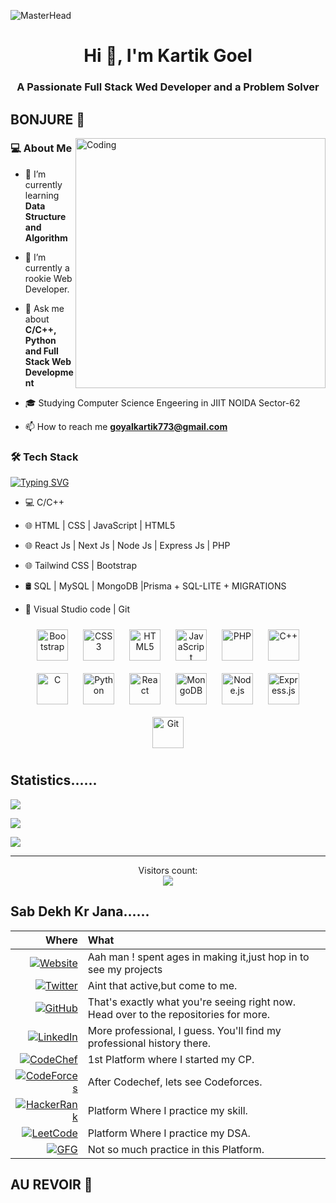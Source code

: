 ![MasterHead](https://miro.medium.com/0*XH3rLskyOsCqVV-j.jpg)
<h1 align="center">Hi 👋, I'm Kartik Goel</h1>
<h3 align="center">A Passionate Full Stack Wed Developer and a Problem Solver</h3>
<h2>BONJURE 👋</h2>
<img align="right" alt="Coding" width="400" src="https://media1.giphy.com/media/RbDKaczqWovIugyJmW/200.gif">
<h3> 💻 About Me </h3>

- 🌱 I’m currently learning **Data Structure and Algorithm**

- 🔭 I’m currently a rookie Web Developer.

- 💬 Ask me about **C/C++, Python and Full Stack Web Development**

- 🎓 Studying Computer Science Engeering in JIIT NOIDA Sector-62

- 📫 How to reach me **goyalkartik773@gmail.com**

<h3>🛠 Tech Stack</h3>

[![Typing SVG](https://readme-typing-svg.herokuapp.com?font=anthon&size=26&duration=5002&color=D32EFF&lines=C%2FC%2B%2B;HTML+%7C+CSS+%7C+JavaScript;MySQL+%7C+SQL+%7C+MongoDB;TailwindCSS+%7C+Bootstrap;React+%7C+NextJS+%7C+NodeJs;Visual+Studio+code+%7C+Git)](https://git.io/typing-svg)
- 💻 C/C++

- 🌐 HTML | CSS | JavaScript | HTML5
  
- 🌐 React Js | Next Js | Node Js | Express Js | PHP
  
- 🌐 Tailwind CSS | Bootstrap

- 🛢 SQL | MySQL | MongoDB |Prisma + SQL-LITE + MIGRATIONS

- 🔧 Visual Studio code | Git

<div align="center">  
<a href="https://getbootstrap.com/docs/3.4/javascript/" target="_blank"><img style="margin: 10px" src="https://profilinator.rishav.dev/skills-assets/bootstrap-plain.svg" alt="Bootstrap" height="50" /></a>  
<a href="https://www.w3schools.com/css/" target="_blank"><img style="margin: 10px" src="https://profilinator.rishav.dev/skills-assets/css3-original-wordmark.svg" alt="CSS3" height="50" /></a>  
<a href="https://en.wikipedia.org/wiki/HTML5" target="_blank"><img style="margin: 10px" src="https://profilinator.rishav.dev/skills-assets/html5-original-wordmark.svg" alt="HTML5" height="50" /></a>  
<a href="https://www.javascript.com/" target="_blank"><img style="margin: 10px" src="https://profilinator.rishav.dev/skills-assets/javascript-original.svg" alt="JavaScript" height="50" /></a>  
<a href="https://www.php.net/" target="_blank"><img style="margin: 10px" src="https://profilinator.rishav.dev/skills-assets/php-original.svg" alt="PHP" height="50" /></a> 
<a href="https://www.cplusplus.com/" target="_blank"><img style="margin: 10px" src="https://profilinator.rishav.dev/skills-assets/cplusplus-original.svg" alt="C++" height="50" /></a>  
<a href="https://www.c.com/" target="_blank"><img style="margin: 10px" src="https://profilinator.rishav.dev/skills-assets/c-original.svg" alt="C" height="50" /></a> 
<a href="https://www.python.com/" target="_blank"><img style="margin: 10px" src="https://profilinator.rishav.dev/skills-assets/python-original.svg" alt="Python" height="50" /></a> 
 <a href="https://reactjs.org/" target="_blank"><img style="margin: 10px" src="https://profilinator.rishav.dev/skills-assets/react-original-wordmark.svg" alt="React" height="50" /></a> 
 <a href="https://www.mongodb.com/" target="_blank"><img style="margin: 10px" src="https://profilinator.rishav.dev/skills-assets/mongodb-original-wordmark.svg" alt="MongoDB" height="50" /></a>  
 <a href="https://nodejs.org/" target="_blank"><img style="margin: 10px" src="https://profilinator.rishav.dev/skills-assets/nodejs-original-wordmark.svg" alt="Node.js" height="50" /></a>  
 <a href="https://expressjs.com/" target="_blank"><img style="margin: 10px" src="https://profilinator.rishav.dev/skills-assets/express-original-wordmark.svg" alt="Express.js" height="50" /></a>  
 <a href="https://github.com/" target="_blank"><img style="margin: 10px" src="https://profilinator.rishav.dev/skills-assets/git-scm-icon.svg" alt="Git" height="50" /></a>  
</div>

<h2 align="left">Statistics......</h2>
<img align="center" src="https://github-readme-stats.vercel.app/api/top-langs?username=goyalkartik773&count_private=true&theme=algolia" >

<p><img align="center" src="https://github-readme-stats.vercel.app/api?username=goyalkartik773&count_private=true&theme=algolia&show_icons=true&hide=issues" /></p>

<p><img align="center" src="https://camo.githubusercontent.com/bee87b0b8a1c32633c6d2505e44ce9c9698a5edcd8f20b2509cd5284c3c75163/68747470733a2f2f73747265616b2d73746174732e64656d6f6c61622e636f6d2f3f757365723d676f79616c6b617274696b373733267468656d653d6769746875622d6461726b26686964655f626f726465723d7472756526636f756e745f707269766174653d7472756526646174655f666f726d61743d6a2532304d25354225323059253544" /></p><hr>
<p align="center"> Visitors count:<br><img src="https://profile-counter.glitch.me/goyalkartik773/count.svg" /></p>
<h2 align="left">Sab Dekh Kr Jana......</h2>

| Where | What |
|-:|:-| 
| [![Website](https://img.shields.io/badge/Website-593D88?style=for-the-badge&logo=Google%20Earth&logoColor=white)](https://kartikportfolio.onrender.com/) | Aah man ! spent ages in making it,just hop in to see my projects ||
| [![Twitter](https://img.shields.io/badge/Twitter-1DA1F2?style=for-the-badge&logo=twitter&logoColor=white)](https://x.com/goelKartik773?s=08) | Aint that active,but come to me. ||
| [![GitHub](https://img.shields.io/badge/-Github-181717?style=for-the-badge&logo=Github&logoColor=white)](https://github.com/goyalkartik773) | That's exactly what you're seeing right now. Head over to the repositories for more. |
| [![LinkedIn](https://img.shields.io/badge/LinkedIn-0077B5?style=for-the-badge&logo=linkedin&logoColor=white)](https://www.linkedin.com/in/kartik-goel-a95b2630b?utm_source=share&utm_campaign=share_via&utm_content=profile&utm_medium=android_app) | More professional, I guess. You'll find my professional history there. |
| [![CodeChef](https://img.shields.io/badge/CodeChef-%2336465D.svg?&style=for-the-badge&logo=codechef&logoColor=white)](https://www.codechef.com/users/goyalkartik773) | 1st Platform where I started my CP. |
| [![CodeForces](https://img.shields.io/badge/CodeForces-F60023?style=for-the-badge&logo=codeforces&logoColor=white)](https://codeforces.com/profile/goyalkartik773) | After Codechef, lets see Codeforces. |
| [![HackerRank](https://img.shields.io/badge/-HackerRank-181717?style=for-the-badge&logo=hackerank&logoColor=white)](https://www.hackerrank.com/goyalkartik773) | Platform Where I practice my skill. |
| [![LeetCode](https://img.shields.io/badge/LeetCode-FFA500?style=for-the-badge&logo=leetcode&logoColor=white)](https://www.leetcode.com/Kartikgoel773) | Platform Where I practice my DSA. |
| [![GFG](https://img.shields.io/badge/GFG-00FF00?style=for-the-badge&logo=gfg&logoColor=white)](https://auth.geeksforgeeks.org/user/goyalkartik773) | Not so much practice in this Platform. |



<h2>AU REVOIR 👋</h2>

